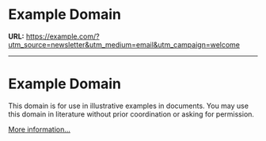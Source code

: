 # Example Domain

**URL:** https://example.com/?utm_source=newsletter&utm_medium=email&utm_campaign=welcome

---

# Example Domain

This domain is for use in illustrative examples in documents. You may use this
domain in literature without prior coordination or asking for permission.

[More information...](https://www.iana.org/domains/example)